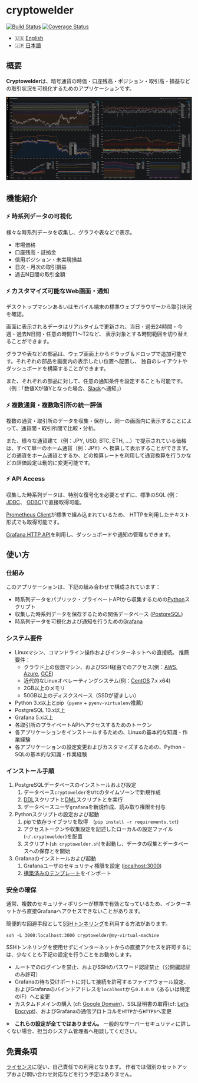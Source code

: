 # cryptowelder
[![Build Status][travis-icon]][travis-page] [![Coverage Status][coverall-icon]][coverall-page]

[travis-page]:https://travis-ci.org/after-the-sunrise/cryptowelder
[travis-icon]:https://travis-ci.org/after-the-sunrise/cryptowelder.svg?branch=master
[coverall-page]:https://coveralls.io/github/after-the-sunrise/cryptowelder?branch=master
[coverall-icon]:https://coveralls.io/repos/github/after-the-sunrise/cryptowelder/badge.svg?branch=master

* :us: [English](./README.md)
* :jp: [日本語](./README_jp.md)

## 概要

**Cryptowelder**は、暗号通貨の時価・口座残高・ポジション・取引高・損益などの取引状況を可視化するためのアプリケーションです。

![Grafanaダッシュボード画面](./docs/img/dashboard.png)


## 機能紹介

### :zap: 時系列データの可視化
様々な時系列データを収集し、グラフや表などで表示。
* 市場価格
* 口座残高・証拠金
* 信用ポジション・未実現損益
* 日次・月次の取引損益
* 過去N日間の取引金額

### :zap: カスタマイズ可能なWeb画面・通知
デスクトップマシンあるいはモバイル端末の標準ウェブブラウザーから取引状況を確認。

画面に表示されるデータはリアルタイムで更新され、当日・過去24時間・今週・過去N日間・任意の時間T1〜T2など、
表示対象とする時間範囲を切り替えることができます。

グラフや表などの部品は、ウェブ画面上からドラッグ＆ドロップで追加可能です。それぞれの部品を画面内の表示したい位置へ配置し、
独自のレイアウトやダッシュボードを構築することができます。

また、それぞれの部品に対して、任意の通知条件を設定することも可能です。
（例：「数値Xが値Yとなった場合、[Slack](https://slack.com/)へ通知」）

### :zap: 複数通貨・複数取引所の統一評価
複数の通貨・取引所のデータを収集・保存し、同一の画面内に表示することによって、通貨間・取引所間で比較・分析。

また、様々な通貨建て（例：JPY, USD, BTC, ETH, ...）で提示されている価格は、すべて単一のホーム通貨（例：JPY）へ
換算して表示することができます。どの通貨をホーム通貨とするか、どの換算レートを利用して通貨換算を行うかなどの評価設定は動的に変更可能です。

### :zap: API Access
収集した時系列データは、特別な復号化を必要とせずに、標準のSQL (例：[JDBC](https://jdbc.postgresql.org/)、
[ODBC](https://odbc.postgresql.org/))で直接取得可能。

[Prometheus Client](https://github.com/prometheus/client_python)が標準で組み込まれているため、
HTTPを利用したテキスト形式でも取得可能です。

[Grafana HTTP API](http://docs.grafana.org/http_api/)を利用し、ダッシュボードや通知の管理もできます。


## 使い方

### 仕組み
このアプリケーションは、下記の組み合わせで構成されています：
* 時系列データをパブリック・プライベートAPIから収集するための[Python](https://www.python.org/)スクリプト
* 収集した時系列データを保存するための関係データベース ([PostgreSQL](https://www.postgresql.org/))
* 時系列データを可視化および通知を行うための[Grafana](https://grafana.com/)

### システム要件
* Linuxマシン、コマンドライン操作およびインターネットへの直接続。 推薦要件：
    * クラウド上の仮想マシン、およびSSH経由でのアクセス(例：[AWS](https://aws.amazon.com/ec2/), [Azure](https://azure.microsoft.com/en-us/services/virtual-machines/), [GCE](https://cloud.google.com/compute/?hl=ja))
    * 近代的なLinuxオペレーティングシステム(例：[CentOS](https://www.centos.org/) 7.x x64)
    * 2GB以上のメモリ
    * 50GB以上のディスクスペース（SSDが望ましい）
* Python 3.x以上とpip（`pyenv` + `pyenv-virtualenv`推薦）
* PostgreSQL 10.x以上 
* Grafana 5.x以上
* 各取引所のプライベートAPIへアクセスするためのトークン 
* 各アプリケーションをインストールするための、Linuxの基本的な知識・作業経験
* 各アプリケーションの設定変更およびカスタマイズするための、Python・SQLの基本的な知識・作業経験 

### インストール手順
1. PostgreSQLデータベースのインストールおよび設定
    1. データベース`cryptowelder`を`UTC`のタイムゾーンで新規作成
    2. [DDL](./etc/DDL.sql)スクリプトと[DML](./etc/DML.sql)スクリプトとを実行
    3. データベースユーザ`grafana`を新規作成、読み取り権限を付与
2. Pythonスクリプトの設定および起動
    1. pipで依存ライブラリを取得　(`pip install -r requirements.txt`)
    2. アクセストークンや収集設定を記述したローカルの設定ファイル(`~/.cryptowelder`)を配置
    3. スクリプト(`sh cryptowelder.sh`)を起動し、データの収集とデータベースへの保存とを開始 
3. Grafanaのインストールおよび起動
    1. Grafanaユーザのセキュリティ権限を設定 ([localhost:3000](http://localhost:3000))
    2. [構築済みのテンプレート](./etc/GRAFANA.json)をインポート

### 安全の確保
通常、複数のセキュリティポリシーが標準で有効となっているため、インターネットから直接Grafanaへアクセスできないことがあります。

簡便的な回避手段として[SSHトンネリング](https://en.wikipedia.org/wiki/Tunneling_protocol#Secure_Shell_tunneling)を利用する方法があります。
```
ssh -L 3000:localhost:3000 cryptowelder@my-virtual-machine
```

SSHトンネリングを使用せずにインターネットからの直接アクセスを許可するには、少なくとも下記の設定を行うことをお勧めします。  
* ルートでのログインを禁止、およびSSHのパスワード認証禁止（公開鍵認証のみ許可）
* Grafanaの待ち受けポートに対して接続を許可するファイアウォール設定、およびGrafanaのバインドアドレスを`localhost`から`0.0.0.0`（あるいは特定のIF）へと変更
* カスタムドメインの購入 (cf: [Google Domain](https://domains.google/))、SSL証明書の取得(cf: [Let’s Encrypt](https://letsencrypt.org/))、およびGrafanaの通信プロトコルを`HTTP`から`HTTPS`へ変更

※　**これらの設定が全てではありません。** 一般的なサーバーセキュリティに詳しくない場合、担当のシステム管理者へ相談してください。


## 免責条項
[ライセンス](./LICENSE)に従い、自己責任での利用となります。
作者では個別のセットアップおよび問い合わせ対応などを行う予定はありません。
